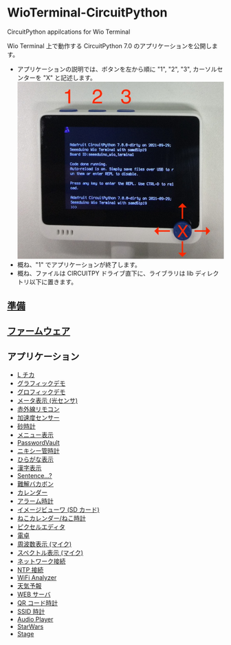 # WioTerminal-CircuitPython
CircuitPython appilcations for Wio Terminal

Wio Terminal 上で動作する CircuitPython 7.0 のアプリケーションを公開します。

- アプリケーションの説明では、ボタンを左から順に "1", "2", "3", カーソルセンターを "X" と記述します。
  ![Buttons](./Buttons.jpg)
- 概ね、"1" でアプリケーションが終了します。
- 概ね、ファイルは CIRCUITPY ドライブ直下に、ライブラリは lib ディレクトリ以下に置きます。

## [準備](Setup.md)

## [ファームウェア](Firmware)

## アプリケーション
- [L チカ](docs/Lchika.md)
- [グラフィックデモ](docs/Qix.md)
- [グロフィックデモ](docs/Grophics.md)
- [メータ表示 (光センサ)](docs/Meter.md)
- [赤外線リモコン](docs/IR.md)
- [加速度センサー](docs/roto.md)
- [砂時計](docs/HourGlass.md)
- [メニュー表示](docs/Menu.md)
- [PasswordVault](docs/PasswordVault.md)
- [ニキシー管時計](docs/NixieClock.md)
- [ひらがな表示](docs/DQ.md)
- [漢字表示](docs/Kanji.md)
- [Sentence...?](docs/Sentence.md)
- [難解バカボン](docs/NankaiBakabon.md)
- [カレンダー](docs/Calendar.md)
- [アラーム時計](docs/Clock.md)
- [イメージビューワ (SD カード)](docs/ImageViewer.md)
- [ねこカレンダー/ねこ時計](docs/Neko.md)
- [ピクセルエディタ](docs/Pixel.md)
- [電卓](docs/Calculator.md)
- [周波数表示 (マイク)](docs/Microphone.md)
- [スペクトル表示 (マイク)](docs/Spectrum.md)
- [ネットワーク接続](docs/RTL.md)
- [NTP 接続](docs/NTP.md)
- [WiFi Analyzer](docs/WiFiAnalyzer.md)
- [天気予報](docs/Weather.md)
- [WEB サーバ](docs/WebServer.md)
- [QR コード時計](docs/QRClock.md)
- [SSID 時計](docs/APClock.md)
- [Audio Player](docs/AudioPlayer.md)
- [StarWars](docs/StarWars.md)
- [Stage](docs/Stage.md)
